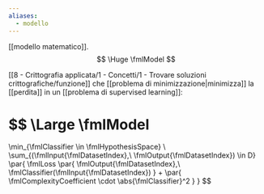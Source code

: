 ```yaml
---
aliases:
  - modello
---
```

[[modello matematico]].
$$
\Huge
\fmlModel
$$

[[8 - Crittografia applicata/1 - Concetti/1 - Trovare soluzioni crittografiche/funzione]] che [[problema di minimizzazione|minimizza]] la [[perdita]] in un [[problema di supervised learning]]:

$$
\Large
\fmlModel
=
\min_{\fmlClassifier \in \fmlHypothesisSpace}
\ 
\sum_{(\fmlInput{\fmlDatasetIndex},\ \fmlOutput{\fmlDatasetIndex}) \in D}
	\par{
		\fmlLoss \par{
			\fmlOutput{\fmlDatasetIndex},\ \fmlClassifier(\fmlInput{\fmlDatasetIndex})
		}
		+
		\par{
			\fmlComplexityCoefficient
			\cdot
			\abs{\fmlClassifier}^2
		}
	}
$$

